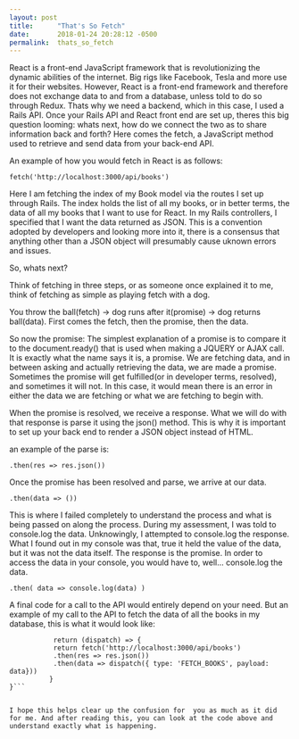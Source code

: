 ```yaml
---
layout: post
title:      "That's So Fetch"
date:       2018-01-24 20:28:12 -0500
permalink:  thats_so_fetch
---
```



React is a front-end JavaScript framework that is revolutionizing the dynamic abilities of the internet. Big rigs like Facebook, Tesla and more use it for their websites. However, React is a front-end framework and therefore does not exchange data to and from a database, unless told to do so through Redux. Thats why we need a backend, which in this case, I used a Rails API. Once your Rails API and React front end are set up, theres this big question looming: whats next, how do we connect the two as to share information back and forth? Here comes the fetch, a JavaScript method used  to retrieve and send data from your back-end API. 

An example of how you would fetch in React is as follows: 

```fetch('http://localhost:3000/api/books')```


Here I am fetching the index of my Book model via the routes I set up through Rails. The index holds the list of all my books, or in better terms, the data of all my books that I want to use for React. In my Rails controllers, I specified that I want the data returned as JSON. This is a convention adopted by developers and looking more into it, there is a consensus that anything other than a JSON object will presumably cause uknown errors and issues. 

So, whats next? 


Think of fetching in three steps, or as someone once explained it to me, think of fetching as simple as playing fetch with a dog. 

You throw the ball(fetch) -> dog runs after it(promise) -> dog returns ball(data). First comes the fetch, then the promise, then the data. 


So now the promise: The simplest explanation of a promise is to compare it to the document.ready() that is used when making a JQUERY or AJAX call. It is exactly what the name says it is, a promise. We are fetching data, and in between asking and actually retrieving the data, we are made a promise. Sometimes the promise will get fulfilled(or in developer terms, resolved), and sometimes it will not. In this case, it would mean there is an error in either the data we are fetching or what we are fetching to begin with. 

When the promise is resolved, we receive a response. What we will do with that response is parse it using the json() method. This is why it is important to set up your back end to render a JSON object instead of HTML.

an example of the parse is:

```.then(res => res.json())``` 



Once the promise has been resolved and parse, we arrive at our data. 

```.then(data => ())```


This is where I failed completely to understand the process and what is being passed on along the process. During my assessment, I was told to console.log the data. Unknowingly, I attempted to console.log the response. What I found out in my console was that, true it held the value of the data, but it was not the data itself. The response is the promise. In order to access the data in your console, you would have to, well... console.log the data. 

```.then( data => console.log(data) )```




A final code for a call to the API would entirely depend on your need. But an example of my call to the API to fetch the data  of all the books in my database, this is what it would look like:

```export function fetchBooks() {
           return (dispatch) => {
           return fetch('http://localhost:3000/api/books')
           .then(res => res.json())
           .then(data => dispatch({ type: 'FETCH_BOOKS', payload: data}))
          }
}```


I hope this helps clear up the confusion for  you as much as it did for me. And after reading this, you can look at the code above and understand exactly what is happening. 
